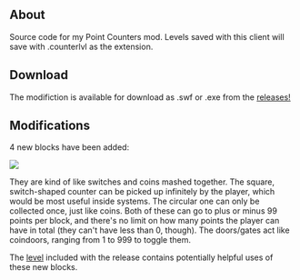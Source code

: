 ## About
Source code for my Point Counters mod.
Levels saved with this client will save with .counterlvl as the extension.

## Download
The modifiction is available for download as .swf or .exe from the [releases!](https://github.com/Seb-135/eeo-modding/releases)

## Modifications
4 new blocks have been added:

![](https://i.imgur.com/pKncANS.png)

They are kind of like switches and coins mashed together. The square, switch-shaped counter can be picked up infinitely by the player, which would be most useful inside systems. The circular one can only be collected once, just like coins. Both of these can go to plus or minus 99 points per block, and there's no limit on how many points the player can have in total (they can't have less than 0, though).
The doors/gates act like coindoors, ranging from 1 to 999 to toggle them.

The [level](https://github.com/Seb-135/eeo-modding/releases/download/v1.0/Point_Counters_-_seb135.counterlvl) included with the release contains potentially helpful uses of these new blocks.
